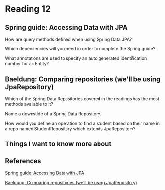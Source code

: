 # Reading 12

## Spring guide: Accessing Data with JPA

How are query methods defined when using Spring Data JPA?

Which dependencies will you need in order to complete the Spring guide?

What annotations are used to specify an auto generated identification number for an Entity?

## Baeldung: Comparing repositories (we’ll be using JpaRepository)

Which of the Spring Data Repositories covered in the readings has the most methods available to it?

Name a downstide of a Spring Data Repository.

How would you define an operation to find a student based on their name in a repo named StudentRepository which extends JpaRepository?

## Things I want to know more about

## References

[Spring guide: Accessing Data with JPA](https://spring.io/guides/gs/accessing-data-jpa/)

[Baeldung: Comparing repositories (we’ll be using JpaRepository)](https://www.baeldung.com/spring-data-repositories)
